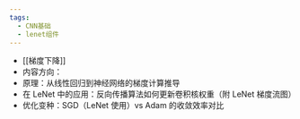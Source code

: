```yaml
---
tags:
  - CNN基础
  - lenet组件
---
```

- [[梯度下降]]
- 内容方向：
- 原理：从线性回归到神经网络的梯度计算推导
- 在 LeNet 中的应用：反向传播算法如何更新卷积核权重（附 LeNet 梯度流图）
- 优化变种：SGD（LeNet 使用）vs Adam 的收敛效率对比